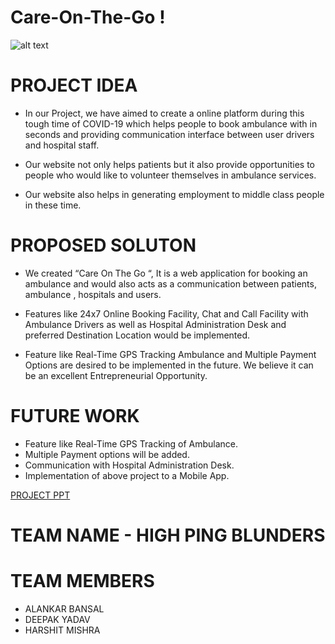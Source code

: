 # Care-On-The-Go !
![alt text](https://user-images.githubusercontent.com/77284875/119228179-6c507000-bb2f-11eb-851d-04196b79c3fa.png)

# PROJECT IDEA 

- In our Project, we have aimed to create a online platform during this tough time of COVID-19 which helps people to book ambulance with in seconds and providing communication interface between user drivers and hospital staff.

- Our website not only helps patients but it also provide opportunities to people who 
would like to volunteer themselves in ambulance services. 

- Our website also helps in generating employment to middle class people in these time. 

# PROPOSED SOLUTON

- We created “Care On The Go “,  It is a web application for booking an ambulance and would also acts as a communication between patients, ambulance , hospitals and users. 
  
- Features like 24x7 Online Booking Facility,  Chat and Call Facility with Ambulance Drivers as well as Hospital Administration Desk and preferred Destination Location would be implemented.
 
- Feature like Real-Time GPS Tracking Ambulance and Multiple Payment Options are desired to be implemented in the future. 
We believe it can be an excellent Entrepreneurial Opportunity.

# FUTURE WORK

- Feature like Real-Time GPS Tracking of Ambulance.
- Multiple Payment options will be added.
- Communication with Hospital Administration Desk.
- Implementation of above project to a Mobile App.

[PROJECT PPT](https://drive.google.com/file/d/1dJ1xI0JbQCj8AEfGQ9TLtQw1v2D95j2h/view?usp=sharing)

# TEAM NAME - HIGH PING BLUNDERS

# TEAM MEMBERS
- ALANKAR BANSAL
- DEEPAK YADAV
- HARSHIT MISHRA







